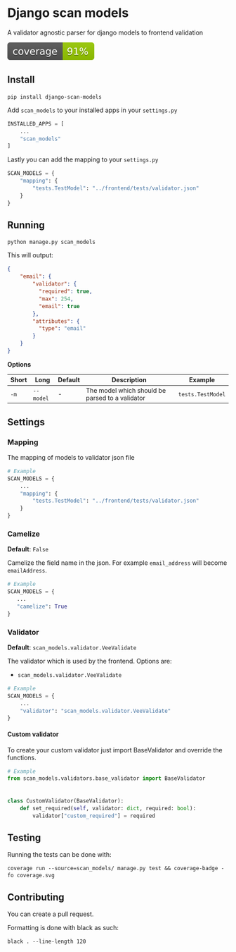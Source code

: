 # Django scan models

A validator agnostic parser for django models to frontend validation

![Coverage](./coverage.svg)

## Install
```
pip install django-scan-models
```

Add `scan_models` to your installed apps in your `settings.py`
```python
INSTALLED_APPS = [
    ...
    "scan_models"
]
```

Lastly you can add the mapping to your `settings.py`
```python
SCAN_MODELS = {
    "mapping": {
        "tests.TestModel": "../frontend/tests/validator.json"
    }
}
```

## Running

```
python manage.py scan_models
```

This will output:
```json
{
    "email": {
        "validator": {
          "required": true,
          "max": 254,
          "email": true
        },
        "attributes": {
          "type": "email"
        }
    }
}
```

**Options**

| Short | Long       | Default   | Description                              | Example |
|-------|------------|-----------|------------------------------------------|---------|
| `-m`  | `--model`  | -       | The model which should be parsed to a validator | `tests.TestModel` |

## Settings

### Mapping

The mapping of models to validator json file

```python
# Example
SCAN_MODELS = {
    ...
    "mapping": {
        "tests.TestModel": "../frontend/tests/validator.json"
    }
}
```

### Camelize

**Default**: `False`

Camelize the field name in the json. For example `email_address` will become `emailAddress`.

 ```python
# Example
SCAN_MODELS = {
    ...
    "camelize": True
}
```

### Validator

**Default**: `scan_models.validator.VeeValidate`

The validator which is used by the frontend. Options are:
- `scan_models.validator.VeeValidate`

```python
# Example
SCAN_MODELS = {
    ...
    "validator": "scan_models.validator.VeeValidate"
}
```

#### Custom validator

To create your custom validator just import BaseValidator and override the functions.

```python
# Example
from scan_models.validators.base_validator import BaseValidator


class CustomValidator(BaseValidator):
    def set_required(self, validator: dict, required: bool):
        validator["custom_required"] = required
```

## Testing

Running the tests can be done with:
```
coverage run --source=scan_models/ manage.py test && coverage-badge -fo coverage.svg
```

## Contributing

You can create a pull request. 

Formatting is done with black as such:
```
black . --line-length 120
```
